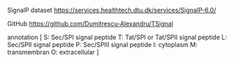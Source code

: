 SignalP dataset
https://services.healthtech.dtu.dk/services/SignalP-6.0/

GitHub
https://github.com/Dumitrescu-Alexandru/TSignal

annotation [
    S: Sec/SPI signal peptide
    T: Tat/SPI or Tat/SPII signal peptide
    L: Sec/SPII signal peptide
    P: Sec/SPIII signal peptide
    I: cytoplasm
    M: transmembran
    O: extracellular
]
